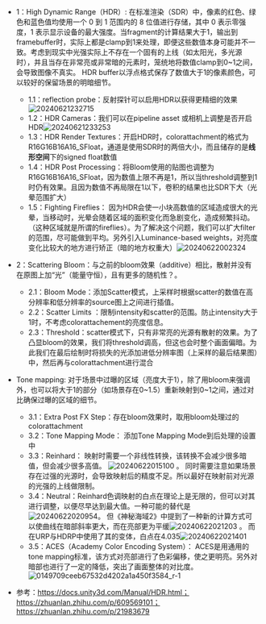 - 1：High Dynamic Range（HDR）: 在标准渲染（SDR）中，像素的红色、绿色和蓝色值均使用一个 0 到 1 范围内的 8 位值进行存储，其中 0 表示零强度，1 表示显示设备的最大强度。当fragment的计算结果大于1，输出到framebuffer时，实际上都是clamp到1来处理，即便这些数值本身可能并不一致。考虑到现实中光强实际上不存在一个固有的上线（如太阳光，多光源时），并且当存在非常亮或非常暗的元素时，笼统地将数值clamp到0~1之间，会导致图像不真实。 HDR buffer以浮点格式保存了数值大于1的像素颜色，可以较好的保留场景的明暗细节。
  - 1.1：reflection probe：反射探针可以启用HDR以获得更精细的效果![20240621232715](https://raw.githubusercontent.com/hwubh/hwubh_Pictures/main/20240621232715.png)
  - 1.2：HDR Cameras：我们可以在pipeline asset 或相机上调整是否开启HDR![20240621233253](https://raw.githubusercontent.com/hwubh/hwubh_Pictures/main/20240621233253.png)
  - 1.3：HDR Render Textures：开启HDR时，colorattachment的格式为R16G16B16A16_SFloat，通道是使用SDR时的两倍大小，而且储存的是**线形空间**下的signed float数值
  - 1.4：HDR Post Processing：将Bloom使用的贴图也调整为R16G16B16A16_SFloat，因为数值上限不再是1，所以当threshold调整到1时仍有效果。且因为数值不再局限在1以下，卷积的结果也比SDR下大（光晕范围扩大）
  - 1.5：Fighting Fireflies： 因为HDR会使一小块高数值的区域造成很大的光晕，当移动时，光晕会随着区域的面积变化而急剧变化，造成频繁抖动。（这种区域就是所谓的fireflies）。为了解决这个问题，我们可以扩大filter的范围，尽可能做到平均。另外引入Luminance-based weights，对亮度变化比较大的地方进行矫正（暗的地方权重大）![20240622002324](https://raw.githubusercontent.com/hwubh/hwubh_Pictures/main/20240622002324.png)
- 2：Scattering Bloom：与之前的bloom效果（additive）相比，散射并没有在原图上加“光”（能量守恒），且有更多的随机性？。
  - 2.1：Bloom Mode：添加Scatter模式，上采样时根据scatter的数值在高分辨率和低分辨率的source图上之间进行插值。
  - 2.2：Scatter Limits ：限制intensity和scatter的范围。防止intensity大于1时，不考虑colorattachement的亮度信息。
  - 2.3：Threshold：scatter模式下，只有非常亮的光源有散射的效果。为了凸显bloom的效果，我们将threshold调高，但这也会时整个画面偏暗。为此我们在最后绘制时将损失的光添加进低分辨率图（上采样的最后结果图）中，然后再与colorattachment进行混合
- Tone mapping: 对于场景中过曝的区域（亮度大于1），除了用bloom来强调外，也可以将大于1的部分（如场景存在0~1.5）重新映射到0~1之间，通过对比确保过曝的区域的细节。
  - 3.1：Extra Post FX Step：存在bloom效果时，取用bloom处理过的colorattachment
  - 3.2：Tone Mapping Mode： 添加Tone Mapping Mode到后处理的设置中
  - 3.3：Reinhard： 映射时需要一个非线性转换，该转换不会减少很多暗值，但会减少很多高值。 ![20240622015100](https://raw.githubusercontent.com/hwubh/hwubh_Pictures/main/20240622015100.png) 。 同时需要注意如果场景存在过强的光源时，会导致映射后的精度不足。所以最好在映射前对光源的光强的上线做限制。
  - 3.4：Neutral：Reinhard色调映射的白点在理论上是无限的，但可以对其进行调整，以便尽早达到最大值。一种可能的替代是![20240622020954](https://raw.githubusercontent.com/hwubh/hwubh_Pictures/main/20240622020954.png)。 但《神秘海域2》中提到了一种新的计算方式可以使曲线在暗部斜率更大，而在亮部更为平缓![![20240622021203](httpsraw.githubusercontent.comhwubhhwubh_Picturesmain20240622021203.png)](https://raw.githubusercontent.com/hwubh/hwubh_Pictures/main/!%5B20240622021203%5D(httpsraw.githubusercontent.comhwubhhwubh_Picturesmain20240622021203.png).png) 。 而在URP与HDRP中使用了其的变体，白点在4.035![20240622021401](https://raw.githubusercontent.com/hwubh/hwubh_Pictures/main/20240622021401.png)
  - 3.5：ACES（Academy Color Encoding System）： ACES是用通用的tone mapping标准，该方式对亮部进行了色彩偏移，使之更明亮。另外对暗部也进行了一定的降低，突出了画面整体的对比度。![0149709ceeb67532d4202a1a450f3584_r-1](https://raw.githubusercontent.com/hwubh/hwubh_Pictures/main/0149709ceeb67532d4202a1a450f3584_r-1.png)





- 参考：https://docs.unity3d.com/Manual/HDR.html；https://zhuanlan.zhihu.com/p/609569101；https://zhuanlan.zhihu.com/p/21983679